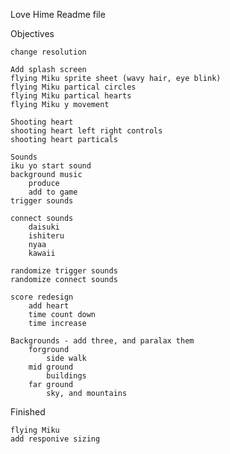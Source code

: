 Love Hime Readme file

Objectives

    change resolution
    
    Add splash screen
    flying Miku sprite sheet (wavy hair, eye blink)
    flying Miku partical circles
    flying Miku partical hearts
    flying Miku y movement
    
    Shooting heart
    shooting heart left right controls
    shooting heart particals
    
    Sounds
    iku yo start sound
    background music
        produce
        add to game
    trigger sounds
        
    connect sounds
        daisuki
        ishiteru
        nyaa
        kawaii
    
    randomize trigger sounds
    randomize connect sounds
    
    score redesign
        add heart
        time count down
        time increase
    
    Backgrounds - add three, and paralax them
        forground
            side walk
        mid ground
            buildings
        far ground
            sky, and mountains

Finished

    flying Miku
    add responive sizing